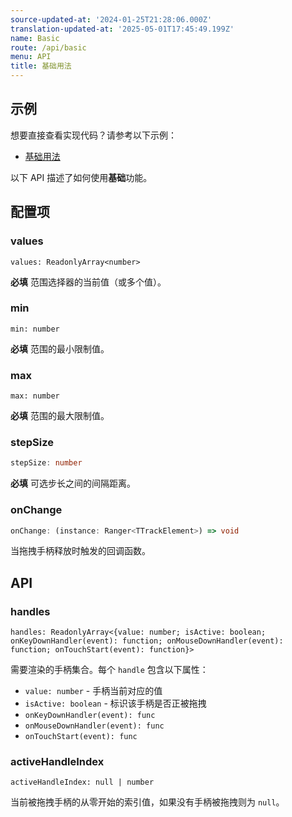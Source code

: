 ```yaml
---
source-updated-at: '2024-01-25T21:28:06.000Z'
translation-updated-at: '2025-05-01T17:45:49.199Z'
name: Basic
route: /api/basic
menu: API
title: 基础用法
---
```

## 示例
想要直接查看实现代码？请参考以下示例：

- [基础用法](../../examples/react/basic)

以下 API 描述了如何使用**基础**功能。

## 配置项

### values

```tsx
values: ReadonlyArray<number>
```
**必填** 范围选择器的当前值（或多个值）。

### min

```tsx
min: number
```
**必填** 范围的最小限制值。

### max

```tsx
max: number
```
**必填** 范围的最大限制值。

### stepSize

```ts
stepSize: number
```
**必填** 可选步长之间的间隔距离。

### onChange

```ts
onChange: (instance: Ranger<TTrackElement>) => void
```
当拖拽手柄释放时触发的回调函数。

## API

### handles
```tsx
handles: ReadonlyArray<{value: number; isActive: boolean; onKeyDownHandler(event): function; onMouseDownHandler(event): function; onTouchStart(event): function}>
```
需要渲染的手柄集合。每个 `handle` 包含以下属性：
 - `value: number` - 手柄当前对应的值
 - `isActive: boolean` - 标识该手柄是否正被拖拽
 - `onKeyDownHandler(event): func`
 - `onMouseDownHandler(event): func`
 - `onTouchStart(event): func`

### activeHandleIndex
```tsx
activeHandleIndex: null | number
```
当前被拖拽手柄的从零开始的索引值，如果没有手柄被拖拽则为 `null`。
